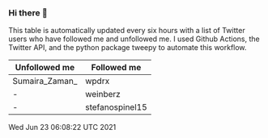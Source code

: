 ### Hi there 👋

This table is automatically updated every six hours with a list of Twitter users who have followed me and unfollowed me. I used Github Actions, the Twitter API, and the python package tweepy to automate this workflow.

| Unfollowed me |  Followed me |
| --- | --- |
|Sumaira_Zaman_|wpdrx|
|-|weinberz|
|-|stefanospinel15|
Wed Jun 23 06:08:22 UTC 2021
